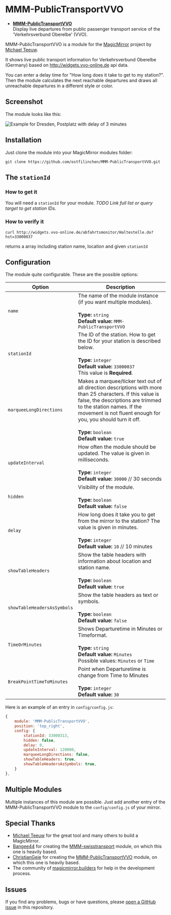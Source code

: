 # MMM-PublicTransportVVO


- **[MMM-PublicTransportVVO](https://github.com/ChristianGeie/MMM-PublicTransportVVO)** <br> Display live departures from public passenger transport service of the 'Verkehrsverbund Oberelbe' (VVO).


MMM-PublicTransportVVO is a module for the [MagicMirror](https://github.com/MichMich/MagicMirror) project by
[Michael Teeuw](https://github.com/MichMich).

It shows live public transport information for Verkehrsverbund Oberelbe (Germany) based on http://widgets.vvo-online.de api data.

You can enter a delay time for "How long does it take to get to my station?".
Then the module calculates the next reachable departures and draws all unreachable departures in a different style or color.

## Screenshot

The module looks like this:

![Example for Dresden, Postplatz with  delay of 3 minutes](img/MMM-PublicTransportVVO_screenshot.png)

## Installation

Just clone the module into your MagicMirror modules folder:

```
git clone https://github.com/ostfilinchen/MMM-PublicTransportVVO.git
```

## The `stationId`

### How to get it

You will need a `stationId` for your module. *TODO* _Link full list or query target to get station IDs._

### How to verify it

```
curl http://widgets.vvo-online.de/abfahrtsmonitor/Haltestelle.do?hst=33000037
```
returns a array including station name, location and given `stationId`

## Configuration

The module quite configurable. These are the possible options:

|Option|Description|
|---|---|
|`name`|The name of the module instance (if you want multiple modules).<br><br>**Type:** `string`<br>**Default value:** `MMM-PublicTransportVVO`|
|`stationId`|The ID of the station. How to get the ID for your station is described below.<br><br>**Type:** `integer`<BR>**Default value:** `33000037`<br> This value is **Required**.|
|`marqueeLongDirections`|Makes a marquee/ticker text out of all direction descriptions with more than 25 characters. If this value is false, the descriptions are trimmed to the station names. If the movement is not fluent enough for you, you should turn it off.<br><br>**Type:** `boolean`<br>**Default value:** `true`|
|`updateInterval`|How often the module should be updated. The value is given in milliseconds.<br><br>**Type:** `integer`<br>**Default value:** `30000` // 30 seconds|
|`hidden`|Visibility of the module.<br><br>**Type:** `boolean`<br>**Default value:** `false`|
|`delay`|How long does it take you to get from the mirror to the station? The value is given in minutes.<br><br>**Type:** `integer`<br>**Default value:** `10` // 10 minutes|
|`showTableHeaders`|Show the table headers with information about location and station name.<br><br>**Type:** `boolean`<br>**Default value:** `true`|
|`showTableHeadersAsSymbols`|Show the table headers as text or symbols.<br><br>**Type:** `boolean`<br>**Default value:** `false`|
|`TimeOrMinutes`|Shows Departuretime in Minutes or Timeformat.<br><br>**Type:** `string`<br>**Default value:** `Minutes` <br>Possible values: `Minutes` or `Time`|
|`BreakPointTimeToMinutes`|Point when Departuretime is change from Time to Minutes<br><br>**Type:** `integer`<br>**Default value:** `30`|


Here is an example of an entry in `config/config.js`:

```javaScript
{
    module: 'MMM-PublicTransportVVO',
    position: 'top_right',
    config: {
        stationId: 33000313,
        hidden: false,
        delay: 0,
        updateInterval: 120000,
        marqueeLongDirections: false,
        showTableHeaders: true,  
        showTableHeadersAsSymbols: true,
    }
},
```

## Multiple Modules

Multiple instances of this module are possible. Just add another entry of the MMM-PublicTransportVVO module to the `config/config.js` of your mirror.

## Special Thanks

* [Michael Teeuw](https://github.com/MichMich) for the great tool and many others to build a MagicMirror.
* [Bangee44](https://github.com/Bangee44) for creating the [MMM-swisstransport](https://github.com/Bangee44/MMM-swisstransport) module, on which this one is heavily based.
* [ChristianGeie](https://github.com/ChristianGeie) for creating the [MMM-PublicTransportVVO](https://github.com/ChristianGeie/MMM-PublicTransportVVO) module, on which this one is heavily based.
* The community of [magicmirror.builders](https://magicmirror.builders) for help in the development process.

## Issues

If you find any problems, bugs or have questions, please [open a GitHub issue](https://github.com/ostfilinchen/MMM-PublicTransportVVO/issues) in this repository.
